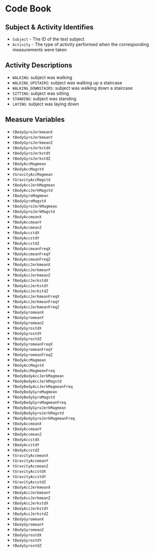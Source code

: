 # Code Book
## Subject & Activity Identifies

* `Subject` - The ID of the test subject
* `Activity` - The type of activity performed when the corresponding measurements were taken

## Activity Descriptions

* `WALKING`: subject was walking
* `WALKING_UPSTAIRS`: subject was walking up a staircase 
* `WALKING_DOWNSTAIRS`: subject was walking down a staircase
* `SITTING`: subject was sitting
* `STANDING`: subject was standing
* `LAYING`: subject was laying down

## Measure Variables

* `tBodyGyroJerkmeanX`
* `tBodyGyroJerkmeanY`
* `tBodyGyroJerkmeanZ`
* `tBodyGyroJerkstdX`
* `tBodyGyroJerkstdY`
* `tBodyGyroJerkstdZ`
* `tBodyAccMagmean`
* `tBodyAccMagstd`
* `tGravityAccMagmean`
* `tGravityAccMagstd`
* `tBodyAccJerkMagmean`
* `tBodyAccJerkMagstd`
* `tBodyGyroMagmean`
* `tBodyGyroMagstd`
* `tBodyGyroJerkMagmean`
* `tBodyGyroJerkMagstd`
* `fBodyAccmeanX`
* `fBodyAccmeanY`
* `fBodyAccmeanZ`
* `fBodyAccstdX`
* `fBodyAccstdY`
* `fBodyAccstdZ`
* `fBodyAccmeanFreqX`
* `fBodyAccmeanFreqY`
* `fBodyAccmeanFreqZ`
* `fBodyAccJerkmeanX`
* `fBodyAccJerkmeanY`
* `fBodyAccJerkmeanZ`
* `fBodyAccJerkstdX`
* `fBodyAccJerkstdY`
* `fBodyAccJerkstdZ`
* `fBodyAccJerkmeanFreqX`
* `fBodyAccJerkmeanFreqY`
* `fBodyAccJerkmeanFreqZ`
* `fBodyGyromeanX`
* `fBodyGyromeanY`
* `fBodyGyromeanZ`
* `fBodyGyrostdX`
* `fBodyGyrostdY`
* `fBodyGyrostdZ`
* `fBodyGyromeanFreqX`
* `fBodyGyromeanFreqY`
* `fBodyGyromeanFreqZ`
* `fBodyAccMagmean`
* `fBodyAccMagstd`
* `fBodyAccMagmeanFreq`
* `fBodyBodyAccJerkMagmean`
* `fBodyBodyAccJerkMagstd`
* `fBodyBodyAccJerkMagmeanFreq`
* `fBodyBodyGyroMagmean`
* `fBodyBodyGyroMagstd`
* `fBodyBodyGyroMagmeanFreq`
* `fBodyBodyGyroJerkMagmean`
* `fBodyBodyGyroJerkMagstd`
* `fBodyBodyGyroJerkMagmeanFreq`
* `tBodyAccmeanX`
* `tBodyAccmeanY`
* `tBodyAccmeanZ`
* `tBodyAccstdX`
* `tBodyAccstdY`
* `tBodyAccstdZ`
* `tGravityAccmeanX`
* `tGravityAccmeanY`
* `tGravityAccmeanZ`
* `tGravityAccstdX`
* `tGravityAccstdY`
* `tGravityAccstdZ`
* `tBodyAccJerkmeanX`
* `tBodyAccJerkmeanY`
* `tBodyAccJerkmeanZ`
* `tBodyAccJerkstdX`
* `tBodyAccJerkstdY`
* `tBodyAccJerkstdZ`
* `tBodyGyromeanX`
* `tBodyGyromeanY`
* `tBodyGyromeanZ`
* `tBodyGyrostdX`
* `tBodyGyrostdY`
* `tBodyGyrostdZ`
